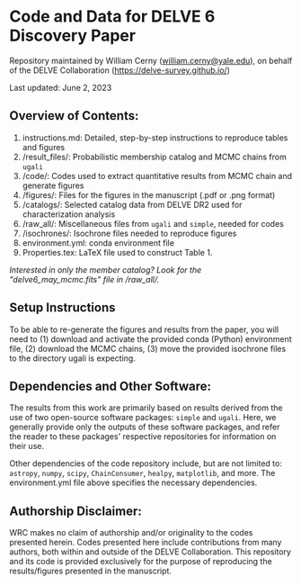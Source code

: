 # Code and Data for DELVE 6 Discovery Paper
Repository maintained by William Cerny (william.cerny@yale.edu), on behalf of the DELVE Collaboration (https://delve-survey.github.io/)

Last updated: June 2, 2023


## Overview of Contents: 

1. instructions.md: Detailed, step-by-step instructions to reproduce tables and figures
2. /result_files/: Probabilistic membership catalog and MCMC chains from $\texttt{ugali}$
3. /code/: Codes used to extract quantitative results from MCMC chain and generate figures 
4. /figures/: Files for the figures in the manuscript (.pdf or .png format)
5. /catalogs/: Selected catalog data from DELVE DR2 used for characterization analysis
6. /raw_all/: Miscellaneous files from $\texttt{ugali}$ and $\texttt{simple}$, needed for codes
7. /isochrones/: Isochrone files needed to reproduce figures 
8. environment.yml: conda environment file 
9. Properties.tex: LaTeX file used to construct Table 1.

*Interested in only the member catalog? Look for the "delve6_may_mcmc.fits" file in /raw_all/.* 

## Setup Instructions

To be able to re-generate the figures and results from the paper, you will need to (1) download and activate the provided conda (Python) environment file, (2) download the MCMC chains, (3) move the provided isochrone files to the directory ugali is expecting. 



## Dependencies and Other Software: 
The results from this work are primarily based on results derived from the use of two open-source software packages: $\texttt{simple}$ and $\texttt{ugali}$. Here, we generally provide only the outputs of these software packages, and refer the reader to these packages' respective repositories for information on their use.

Other dependencies of the code repository include, but are not limited to: $\texttt{astropy}$, $\texttt{numpy}$, $\texttt{scipy}$, $\texttt{ChainConsumer}$, $\texttt{healpy}$,  $\texttt{matplotlib}$, and more. The environment.yml file above specifies the necessary dependencies.



## Authorship Disclaimer: 
WRC makes no claim of authorship and/or originality to the codes presented herein. Codes presented here include contributions from many authors, both within and outside of the DELVE Collaboration. This repository and its code is provided exclusively for the purpose of reproducing the results/figures presented in the manuscript.
